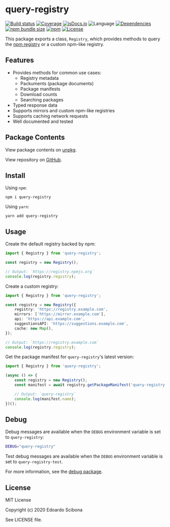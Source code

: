 # query-registry

[![Build status](https://img.shields.io/github/workflow/status/velut/node-query-registry/CI)](https://github.com/velut/node-query-registry/actions?query=workflow%3ACI)
[![Coverage](https://img.shields.io/codecov/c/gh/velut/node-query-registry)](https://codecov.io/gh/velut/node-query-registry)
[![jsDocs.io](https://img.shields.io/badge/jsDocs.io-reference-blue)](https://www.jsdocs.io/package/query-registry)
![Language](https://img.shields.io/github/languages/top/velut/node-query-registry)
[![Dependencies](https://img.shields.io/david/velut/node-query-registry)](https://david-dm.org/velut/node-query-registry)
[![npm bundle size](https://img.shields.io/bundlephobia/min/query-registry)](https://bundlephobia.com/result?p=query-registry)
[![npm](https://img.shields.io/npm/v/query-registry)](https://www.npmjs.com/package/query-registry)
[![License](https://img.shields.io/github/license/velut/node-query-registry)](https://github.com/velut/node-query-registry/blob/master/LICENSE)

This package exports a class, `Registry`, which provides methods to query the [npm registry](https://www.npmjs.com) or a custom npm-like registry.

## Features

-   Provides methods for common use cases:
    -   Registry metadata
    -   Packuments (package documents)
    -   Package manifests
    -   Download counts
    -   Searching packages
-   Typed response data
-   Supports mirrors and custom npm-like registries
-   Supports caching network requests
-   Well documented and tested

## Package Contents

View package contents on [unpkg](https://unpkg.com/query-registry/).

View repository on [GitHub](https://github.com/velut/node-query-registry).

## Install

Using `npm`:

```
npm i query-registry
```

Using `yarn`:

```
yarn add query-registry
```

## Usage

Create the default registry backed by npm:

```typescript
import { Registry } from 'query-registry';

const registry = new Registry();

// Output: `https://registry.npmjs.org`
console.log(registry.registry);
```

Create a custom registry:

```typescript
import { Registry } from 'query-registry';

const registry = new Registry({
    registry: 'https://registry.example.com',
    mirrors: ['https://mirror.example.com'],
    api: 'https://api.example.com',
    suggestionsAPI: 'https://suggestions.example.com',
    cache: new Map(),
});

// Output: `https://registry.example.com`
console.log(registry.registry);
```

Get the package manifest for `query-registry`'s latest version:

```typescript
import { Registry } from 'query-registry';

(async () => {
    const registry = new Registry();
    const manifest = await registry.getPackageManifest('query-registry');

    // Output: `query-registry`
    console.log(manifest.name);
})();
```

## Debug

Debug messages are available when the `DEBUG` environment variable is set to `query-registry`:

```bash
DEBUG="query-registry"
```

Test debug messages are available when the `DEBUG` environment variable is set to `query-registry-test`.

For more information, see the [debug package](https://www.npmjs.com/package/debug).

## License

MIT License

Copyright (c) 2020 Edoardo Scibona

See LICENSE file.
